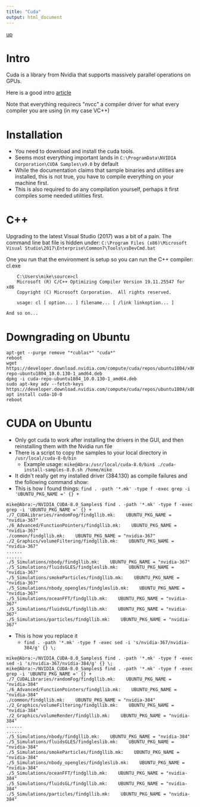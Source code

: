 ```yaml
---
title: "Cuda"
output: html_document
---
```

[up](https://mikewise2718.github.io/markdowndocs/)

# Intro
Cuda is a library from Nvidia that supports massively parallel operations on GPUs.

Here is a good intro [article](https://devblogs.nvidia.com/parallelforall/even-easier-introduction-cuda/)

Note that everything requirecs "nvcc" a compiler driver for what every compiler you are using (in my case VC++)


# Installation
- You need to download and install the cuda tools.
- Seems most everything important lands in `C:\ProgramData\NVIDIA Corporation\CUDA Samples\v9.0` by default
- While the documentation claims that sample binaries and utilities are installed, this is not true, you have to compile everything on your machine first.
- This is also required to do any compilation yourself, perhaps it first compiles some needed utilities first.




# C++
Upgrading to the latest Visual Studio (2017) was a bit of a pain. The command line bat file is hidden under:
    `C:\Program Files (x86)\Microsoft Visual Studio\2017\Enterprise\Common7\Tools\vsDevCmd.bat`

One you run that the environment is setup so you can run the C++ compiler:  cl.exe
```
    C:\Users\mike\source>cl
    Microsoft (R) C/C++ Optimizing Compiler Version 19.11.25547 for x86
    Copyright (C) Microsoft Corporation.  All rights reserved.

    usage: cl [ option... ] filename... [ /link linkoption... ]

And so on...
```

# Downgrading on Ubuntu
```
apt-get --purge remove "*cublas*" "cuda*"
reboot
wget https://developer.download.nvidia.com/compute/cuda/repos/ubuntu1804/x86_64/cuda-repo-ubuntu1804_10.0.130-1_amd64.deb
dpkg -i cuda-repo-ubuntu1804_10.0.130-1_amd64.deb
sudo apt-key adv --fetch-keys https://developer.download.nvidia.com/compute/cuda/repos/ubuntu1804/x86_64/7fa2af80.pub
apt install cuda-10-0
reboot
```

# CUDA on Ubuntu
- Only got cuda to work after installing the drivers in the GUI, and then reinstalling them with the Nvidia run file
- There is a script to copy the samples to your local directory in `/usr/local/cuda-8-0/bin`
  - Example usage: `mike@Abra:/usr/local/cuda-8.0/bin$ ./cuda-install-samples-8.0.sh /home/mike`
- It didn't really get my installed driver (384.130) as compile failures and the following command show:
- This is how I found things: `find . -path '*.mk' -type f -exec grep -i 'UBUNTU_PKG_NAME =' {} +`
```
mike@Abra:~/NVIDIA_CUDA-8.0_Samples$ find . -path '*.mk' -type f -exec grep -i 'UBUNTU_PKG_NAME =' {} +
./7_CUDALibraries/randomFog/findgllib.mk:    UBUNTU_PKG_NAME = "nvidia-367"
./6_Advanced/FunctionPointers/findgllib.mk:    UBUNTU_PKG_NAME = "nvidia-367"
./common/findgllib.mk:    UBUNTU_PKG_NAME = "nvidia-367"
./2_Graphics/volumeFiltering/findgllib.mk:    UBUNTU_PKG_NAME = "nvidia-367"
......
......
./5_Simulations/nbody/findgllib.mk:    UBUNTU_PKG_NAME = "nvidia-367"
./5_Simulations/fluidsGLES/findgleslib.mk:    UBUNTU_PKG_NAME = "nvidia-367"
./5_Simulations/smokeParticles/findgllib.mk:    UBUNTU_PKG_NAME = "nvidia-367"
./5_Simulations/nbody_opengles/findgleslib.mk:    UBUNTU_PKG_NAME = "nvidia-367"
./5_Simulations/oceanFFT/findgllib.mk:    UBUNTU_PKG_NAME = "nvidia-367"
./5_Simulations/fluidsGL/findgllib.mk:    UBUNTU_PKG_NAME = "nvidia-367"
./5_Simulations/particles/findgllib.mk:    UBUNTU_PKG_NAME = "nvidia-367"
```
- This is how you replace it
   - `find . -path '*.mk' -type f -exec sed -i 's/nvidia-367/nvidia-384/g' {} \;`
```
mike@Abra:~/NVIDIA_CUDA-8.0_Samples$ find . -path '*.mk' -type f -exec sed -i 's/nvidia-367/nvidia-384/g' {} \;
mike@Abra:~/NVIDIA_CUDA-8.0_Samples$ find . -path '*.mk' -type f -exec grep -i 'UBUNTU_PKG_NAME =' {} +
./7_CUDALibraries/randomFog/findgllib.mk:    UBUNTU_PKG_NAME = "nvidia-384"
./6_Advanced/FunctionPointers/findgllib.mk:    UBUNTU_PKG_NAME = "nvidia-384"
./common/findgllib.mk:    UBUNTU_PKG_NAME = "nvidia-384"
./2_Graphics/volumeFiltering/findgllib.mk:    UBUNTU_PKG_NAME = "nvidia-384"
./2_Graphics/volumeRender/findgllib.mk:    UBUNTU_PKG_NAME = "nvidia-384"
......
......
./5_Simulations/nbody/findgllib.mk:    UBUNTU_PKG_NAME = "nvidia-384"
./5_Simulations/fluidsGLES/findgleslib.mk:    UBUNTU_PKG_NAME = "nvidia-384"
./5_Simulations/smokeParticles/findgllib.mk:    UBUNTU_PKG_NAME = "nvidia-384"
./5_Simulations/nbody_opengles/findgleslib.mk:    UBUNTU_PKG_NAME = "nvidia-384"
./5_Simulations/oceanFFT/findgllib.mk:    UBUNTU_PKG_NAME = "nvidia-384"
./5_Simulations/fluidsGL/findgllib.mk:    UBUNTU_PKG_NAME = "nvidia-384"
./5_Simulations/particles/findgllib.mk:    UBUNTU_PKG_NAME = "nvidia-384"

```